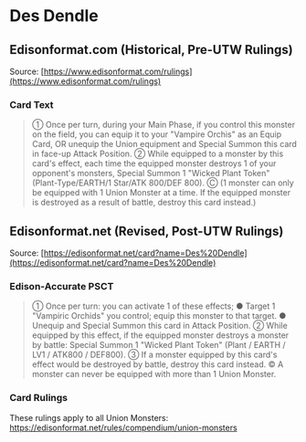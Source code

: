# Des Dendle

## Edisonformat.com (Historical, Pre-UTW Rulings)

Source: [https://www.edisonformat.com/rulings](https://www.edisonformat.com/rulings)

### Card Text

> ① Once per turn, during your Main Phase, if you control this monster on the field, you can equip it to your "Vampire Orchis" as an Equip Card, OR unequip the Union equipment and Special Summon this card in face-up Attack Position. ② While equipped to a monster by this card's effect, each time the equipped monster destroys 1 of your opponent's monsters, Special Summon 1 "Wicked Plant Token" (Plant-Type/EARTH/1 Star/ATK 800/DEF 800). Ⓒ (1 monster can only be equipped with 1 Union Monster at a time. If the equipped monster is destroyed as a result of battle, destroy this card instead.)
  
## Edisonformat.net (Revised, Post-UTW Rulings)

Source: [https://edisonformat.net/card?name=Des%20Dendle](https://edisonformat.net/card?name=Des%20Dendle)

### Edison-Accurate PSCT

> ① Once per turn: you can activate 1 of these effects; ● Target 1 "Vampiric Orchids" you control; equip this monster to that target.
> ● Unequip and Special Summon this card in Attack Position.
> ② While equipped by this effect, if the equipped monster destroys a monster by battle: Special Summon 1 "Wicked Plant Token" (Plant / EARTH / LV1 / ATK800 / DEF800).
> ③ If a monster equipped by this card's effect would be destroyed by battle, destroy this card instead.
> © A monster can never be equipped with more than 1 Union Monster.

### Card Rulings

These rulings apply to all Union Monsters: https://edisonformat.net/rules/compendium/union-monsters
            